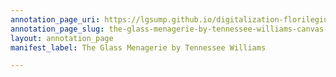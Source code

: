 ```yaml
---
annotation_page_uri: https://lgsump.github.io/digitalization-florilegium/annotations/the-glass-menagerie-by-tennessee-williams-canvas-1-1313-028644.json
annotation_page_slug: the-glass-menagerie-by-tennessee-williams-canvas-1-1313-028644
layout: annotation_page
manifest_label: The Glass Menagerie by Tennessee Williams

---
```

